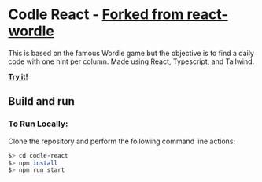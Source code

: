 # Codle React - [Forked from react-wordle](https://github.com/cwackerfuss/react-wordle)

This is based on the famous Wordle game but the objective is to find a daily code with one hint per column.
Made using React, Typescript, and Tailwind.

[**Try it!**](https://codle.netlify.app/)

## Build and run

### To Run Locally:

Clone the repository and perform the following command line actions:

```bash
$> cd codle-react
$> npm install
$> npm run start
```